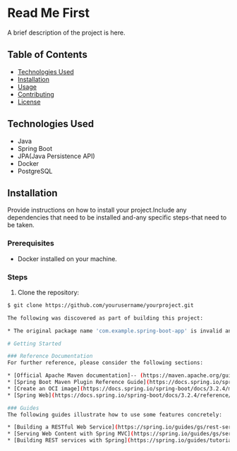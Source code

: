 # Read Me First 

A brief description of the project is here.

## Table of Contents

- [Technologies Used](#technologies-used)
- [Installation](#installation)
- [Usage](#usage)
- [Contributing](#contributing)
- [License](#license)

## Technologies Used

- Java
- Spring Boot
- JPA(Java Persistence API)
- Docker
- PostgreSQL

## Installation

Provide instructions on how to install your project.Include any dependencies that need to be installed and-any specific steps-that need to be taken.

### Prerequisites

- Docker installed on your machine.

### Steps

1. Clone the repository:

```bash
$ git clone https://github.com/yourusername/yourproject.git

The following was discovered as part of building this project:

* The original package name 'com.example.spring-boot-app' is invalid and this project uses-'com.example.springbootapp' instead.

# Getting Started

### Reference Documentation
For further reference, please consider the following sections:

* [Official Apache Maven documentation]-- (https://maven.apache.org/guides/index.html)
* [Spring Boot Maven Plugin Reference Guide](https://docs.spring.io/spring-boot/docs/3.2.4/maven-plugin/reference/html/)
* [Create an OCI image](https://docs.spring.io/spring-boot/docs/3.2.4/maven-plugin/reference/html/#build-image)
* [Spring Web](https://docs.spring.io/spring-boot/docs/3.2.4/reference/htmlsingle/index.html#web)

### Guides
The following guides illustrate how to use some features concretely:

* [Building a RESTful Web Service](https://spring.io/guides/gs/rest-service/)
* [Serving Web Content with Spring MVC](https://spring.io/guides/gs/serving-web-content/)
* [Building REST services with Spring](https://spring.io/guides/tutorials/rest/)

